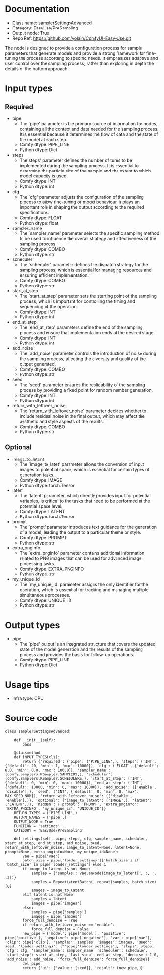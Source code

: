 # Documentation
- Class name: samplerSettingsAdvanced
- Category: EasyUse/PreSampling
- Output node: True
- Repo Ref: https://github.com/yolain/ComfyUI-Easy-Use.git

The node is designed to provide a configuration process for sample parameters that generate models and provide a strong framework for fine-tuning the process according to specific needs. It emphasizes adaptive and user control over the sampling process, rather than exploring in depth the details of the bottom approach.

# Input types
## Required
- pipe
    - The `pipe' parameter is the primary source of information for nodes, containing all the context and data needed for the sampling process. It is essential because it determines the flow of data and the state of the model at each step.
    - Comfy dtype: PIPE_LINE
    - Python dtype: Dict
- steps
    - The'steps' parameter defines the number of turns to be implemented during the sampling process. It is essential to determine the particle size of the sample and the extent to which model capacity is used.
    - Comfy dtype: INT
    - Python dtype: int
- cfg
    - The `cfg' parameter adjusts the configuration of the sampling process to allow fine-tuning of model behaviour. It plays an important role in shaping the output according to the required specifications.
    - Comfy dtype: FLOAT
    - Python dtype: float
- sampler_name
    - The `sampler_name' parameter selects the specific sampling method to be used to influence the overall strategy and effectiveness of the sampling process.
    - Comfy dtype: COMBO
    - Python dtype: str
- scheduler
    - The `scheduler' parameter defines the dispatch strategy for the sampling process, which is essential for managing resources and ensuring efficient implementation.
    - Comfy dtype: COMBO
    - Python dtype: str
- start_at_step
    - The `start_at_step' parameter sets the starting point of the sampling process, which is important for controlling the timing and sequencing of the operation.
    - Comfy dtype: INT
    - Python dtype: int
- end_at_step
    - The `end_at_step' parameters define the end of the sampling process and ensure that implementation ends at the desired stage.
    - Comfy dtype: INT
    - Python dtype: int
- add_noise
    - The `add_noise' parameter controls the introduction of noise during the sampling process, affecting the diversity and quality of the output generated.
    - Comfy dtype: COMBO
    - Python dtype: str
- seed
    - The `seed' parameter ensures the replicability of the sampling process by providing a fixed point for random number generation.
    - Comfy dtype: INT
    - Python dtype: int
- return_with_leftover_noise
    - The `return_with_leftover_noise' parameter decides whether to include residual noise in the final output, which may affect the aesthetic and style aspects of the results.
    - Comfy dtype: COMBO
    - Python dtype: str
## Optional
- image_to_latent
    - The `image_to_latet' parameter allows the conversion of input images to potential space, which is essential for certain types of generation tasks.
    - Comfy dtype: IMAGE
    - Python dtype: torch.Tensor
- latent
    - The `latent' parameter, which directly provides input for potential variables, is critical to the tasks that need to be performed at the potential space level.
    - Comfy dtype: LATENT
    - Python dtype: torch.Tensor
- prompt
    - The `prompt' parameter introduces text guidance for the generation of a model, leading the output to a particular theme or style.
    - Comfy dtype: PROMPT
    - Python dtype: str
- extra_pnginfo
    - The `extra_pnginfo' parameter contains additional information related to PNG images that can be used for advanced image processing tasks.
    - Comfy dtype: EXTRA_PNGINFO
    - Python dtype: str
- my_unique_id
    - The `my_unique_id' parameter assigns the only identifier for the operation, which is essential for tracking and managing multiple simultaneous processes.
    - Comfy dtype: UNIQUE_ID
    - Python dtype: str

# Output types
- pipe
    - The `pipe' output is an integrated structure that covers the updated state of the model generation and the results of the sampling process and provides the basis for follow-up operations.
    - Comfy dtype: PIPE_LINE
    - Python dtype: Dict

# Usage tips
- Infra type: CPU

# Source code
```
class samplerSettingsAdvanced:

    def __init__(self):
        pass

    @classmethod
    def INPUT_TYPES(cls):
        return {'required': {'pipe': ('PIPE_LINE',), 'steps': ('INT', {'default': 20, 'min': 1, 'max': 10000}), 'cfg': ('FLOAT', {'default': 8.0, 'min': 0.0, 'max': 100.0}), 'sampler_name': (comfy.samplers.KSampler.SAMPLERS,), 'scheduler': (comfy.samplers.KSampler.SCHEDULERS,), 'start_at_step': ('INT', {'default': 0, 'min': 0, 'max': 10000}), 'end_at_step': ('INT', {'default': 10000, 'min': 0, 'max': 10000}), 'add_noise': (['enable', 'disable'],), 'seed': ('INT', {'default': 0, 'min': 0, 'max': MAX_SEED_NUM}), 'return_with_leftover_noise': (['disable', 'enable'],)}, 'optional': {'image_to_latent': ('IMAGE',), 'latent': ('LATENT',)}, 'hidden': {'prompt': 'PROMPT', 'extra_pnginfo': 'EXTRA_PNGINFO', 'my_unique_id': 'UNIQUE_ID'}}
    RETURN_TYPES = ('PIPE_LINE',)
    RETURN_NAMES = ('pipe',)
    OUTPUT_NODE = True
    FUNCTION = 'settings'
    CATEGORY = 'EasyUse/PreSampling'

    def settings(self, pipe, steps, cfg, sampler_name, scheduler, start_at_step, end_at_step, add_noise, seed, return_with_leftover_noise, image_to_latent=None, latent=None, prompt=None, extra_pnginfo=None, my_unique_id=None):
        vae = pipe['vae']
        batch_size = pipe['loader_settings']['batch_size'] if 'batch_size' in pipe['loader_settings'] else 1
        if image_to_latent is not None:
            samples = {'samples': vae.encode(image_to_latent[:, :, :, :3])}
            samples = RepeatLatentBatch().repeat(samples, batch_size)[0]
            images = image_to_latent
        elif latent is not None:
            samples = latent
            images = pipe['images']
        else:
            samples = pipe['samples']
            images = pipe['images']
        force_full_denoise = True
        if return_with_leftover_noise == 'enable':
            force_full_denoise = False
        new_pipe = {'model': pipe['model'], 'positive': pipe['positive'], 'negative': pipe['negative'], 'vae': pipe['vae'], 'clip': pipe['clip'], 'samples': samples, 'images': images, 'seed': seed, 'loader_settings': {**pipe['loader_settings'], 'steps': steps, 'cfg': cfg, 'sampler_name': sampler_name, 'scheduler': scheduler, 'start_step': start_at_step, 'last_step': end_at_step, 'denoise': 1.0, 'add_noise': add_noise, 'force_full_denoise': force_full_denoise}}
        del pipe
        return {'ui': {'value': [seed]}, 'result': (new_pipe,)}
```